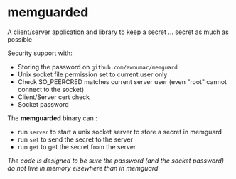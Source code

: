 # memguarded

A client/server application and library to keep a secret ... secret as much as possible

Security support with:
- Storing the password on `github.com/awnumar/memguard`
- Unix socket file permission set to current user only
- Check SO_PEERCRED matches current server user (even "root" cannot connect to the socket)
- Client/Server cert check
- Socket password


The **memguarded** binary can : 
- run `server` to start a unix socket server to store a secret in memguard
- run `set` to send the secret to the server
- run `get` to get the secret from the server


_The code is designed to be sure the password (and the socket password) do not live in memory elsewhere than in memguard_
